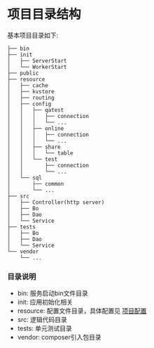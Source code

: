 # 项目目录结构

基本项目目录如下:

```
├── bin
├── init
│   ├── ServerStart
│   └── WorkerStart
├── public
├── resource
│   ├── cache
│   ├── kvstore
│   ├── routing
│   ├── config
│   │   ├── qatest
│   │   │   ├── connection
│   │   │   └── ...
│   │   ├── online
│   │   │   ├── connection
│   │   │   └── ...
│   │   ├── share
│   │   │   └── table
│   │   └── test
│   │       ├── connection
│   │       └── ...
│   └── sql
│       ├── common
│       └── ...
├── src
│   ├── Controller(http server)
│   ├── Bo
│   ├── Dao
│   └── Service
├── tests
│   ├── Bo
│   ├── Dao
│   └── Service
└── vendor
    └── ...
```

### 目录说明

* bin: 服务启动bin文件目录
* init: 应用初始化相关
* resource: 配置文件目录，具体配置见 [项目配置](web/config.md)
* src: 逻辑代码目录
* tests: 单元测试目录
* vendor: composer引入包目录



